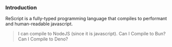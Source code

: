### Introduction

ReScript is a fully-typed programming language that compiles to performant and human-readable javascript.

> I can compile to NodeJS (since it is javascript).
    Can I Compile to Bun?
    Can I Compile to Deno?